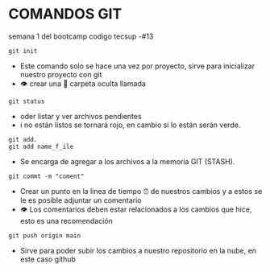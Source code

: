 # COMANDOS GIT
semana 1 del bootcamp codigo tecsup -#13

```
git init
```
- Este comando solo se hace una vez por proyecto, sirve para inicializar nuestro proyecto con git
- :eye: crear una :file_folder: carpeta oculta llamada 

```
git status
```
- oder listar y ver archivos pendientes
- i no están listos se tornará rojo, en cambio si lo están serán verde.

```
git add.
git add name_f_ile
```
- Se encarga de agregar a los archivos a la memoria GIT (STASH).

```
git commt -m "coment"

```

 - Crear un punto en la linea de tiempo :alarm_clock: de nuestros cambios y a estos se le es posible adjuntar un comentario
- :eye: Los comentarios deben estar relacionados a los cambios que hice, esto es una recomendación

```
git push origin main

```
- Sirve para poder subir los cambios a nuestro repositorio en la nube, en este caso github
